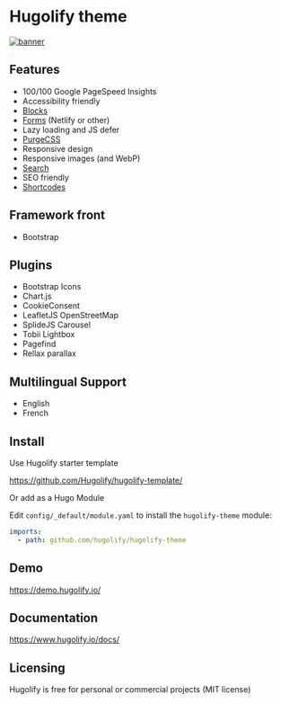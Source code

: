 # Hugolify theme

[![banner](https://github.com/user-attachments/assets/a74f1b37-e24f-4762-971d-fe7824b23cb8)](https://www.hugolify.io/)

## Features
* 100/100 Google PageSpeed Insights
* Accessibility friendly
* [Blocks](https://www.hugolify.io/docs/blocks/)
* [Forms](https://www.hugolify.io/docs/getting-started/form/) (Netlify or other)
* Lazy loading and JS defer
* [PurgeCSS](https://www.hugolify.io/docs/getting-started/purgecss/)
* Responsive design
* Responsive images (and WebP)
* [Search](https://www.hugolify.io/docs/getting-started/search/)
* SEO friendly
* [Shortcodes](https://www.hugolify.io/docs/shortcodes/)

## Framework front
* Bootstrap

## Plugins
* Bootstrap Icons
* Chart.js
* CookieConsent
* LeafletJS OpenStreetMap
* SplideJS Carousel
* Tobii Lightbox
* Pagefind
* Rellax parallax

## Multilingual Support

* English
* French

## Install

Use Hugolify starter template

https://github.com/Hugolify/hugolify-template/

Or add as a Hugo Module

Edit `config/_default/module.yaml` to install the `hugolify-theme` module:

```yml
imports:
  - path: github.com/hugolify/hugolify-theme
```

## Demo

https://demo.hugolify.io/

## Documentation

https://www.hugolify.io/docs/

## Licensing

Hugolify is free for personal or commercial projects (MIT license)
